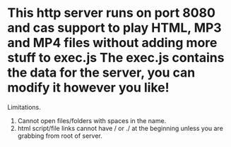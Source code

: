 # This http server runs on port 8080 and cas support to play HTML, MP3 and MP4 files without adding more stuff to exec.js The exec.js contains the data for the server, you can modify it however you like!

Limitations.
1. Cannot open files/folders with spaces in the name.
2. html script/file links cannot have / or ./ at the beginning unless you are grabbing from root of server.
